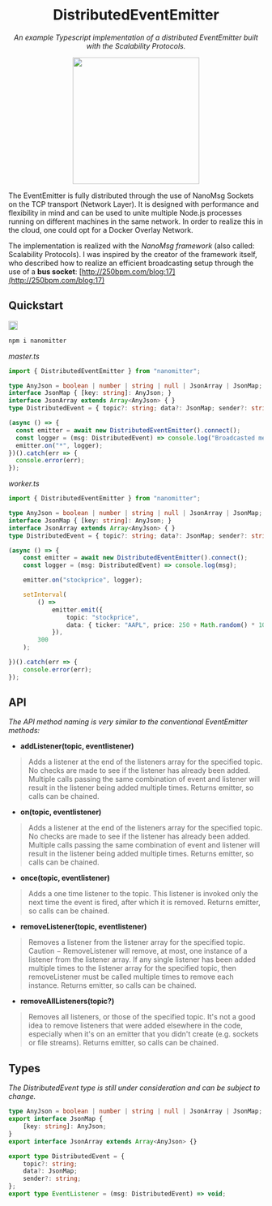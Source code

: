 
<div align="center">
<h1> DistributedEventEmitter </h1>

_An example Typescript implementation of a distributed EventEmitter built with the Scalability Protocols._

<img src="https://250bpm.wdfiles.com/local--files/blog:17/bus2.png" width="250">
</div>

The EventEmitter is fully distributed through the use of NanoMsg Sockets on the TCP transport (Network Layer).
It is designed with performance and flexibility in mind and can be used to unite multiple Node.js processes running on different machines in the same network.
In order to realize this in the cloud, one could opt for a Docker Overlay Network.

The implementation is realized with the _NanoMsg framework_ (also called: Scalability Protocols).
I was inspired by the creator of the framework itself, who described how to realize an efficient broadcasting setup through the use of a **bus socket**: [http://250bpm.com/blog:17](http://250bpm.com/blog:17)

## Quickstart

<a href="https://badge.fury.io/js/nanomitter"><img src="https://badge.fury.io/js/nanomitter.svg" alt="npm version" height="18"></a>

```sh
npm i nanomitter
```

_master.ts_
```ts
import { DistributedEventEmitter } from "nanomitter";

type AnyJson = boolean | number | string | null | JsonArray | JsonMap;
interface JsonMap { [key: string]: AnyJson; }
interface JsonArray extends Array<AnyJson> { }
type DistributedEvent = { topic?: string; data?: JsonMap; sender?: string; }

(async () => {
  const emitter = await new DistributedEventEmitter().connect();
  const logger = (msg: DistributedEvent) => console.log("Broadcasted message from: " + msg.sender);
  emitter.on("*", logger);
})().catch(err => {
  console.error(err);
});
```

_worker.ts_
```ts
import { DistributedEventEmitter } from "nanomitter";

type AnyJson = boolean | number | string | null | JsonArray | JsonMap;
interface JsonMap { [key: string]: AnyJson; }
interface JsonArray extends Array<AnyJson> { }
type DistributedEvent = { topic?: string; data?: JsonMap; sender?: string; }

(async () => {
	const emitter = await new DistributedEventEmitter().connect();
	const logger = (msg: DistributedEvent) => console.log(msg);

	emitter.on("stockprice", logger);

	setInterval(
		() =>
			emitter.emit({
				topic: "stockprice",
				data: { ticker: "AAPL", price: 250 + Math.random() * 10 }
			}),
		300
	);

})().catch(err => {
	console.error(err);
});
```

## API

_The API method naming is very similar to the conventional EventEmitter methods:_

- **addListener(topic, eventlistener)**

> Adds a listener at the end of the listeners array for the specified topic. No checks are made to see if the listener has already been added. Multiple calls passing the same combination of event and listener will result in the listener being added multiple times. Returns emitter, so calls can be chained.

- **on(topic, eventlistener)**

> Adds a listener at the end of the listeners array for the specified topic. No checks are made to see if the listener has already been added. Multiple calls passing the same combination of event and listener will result in the listener being added multiple times. Returns emitter, so calls can be chained.

- **once(topic, eventlistener)**

> Adds a one time listener to the topic. This listener is invoked only the next time the event is fired, after which it is removed. Returns emitter, so calls can be chained.

- **removeListener(topic, eventlistener)**

> Removes a listener from the listener array for the specified topic. Caution − RemoveListener will remove, at most, one instance of a listener from the listener array. If any single listener has been added multiple times to the listener array for the specified topic, then removeListener must be called multiple times to remove each instance. Returns emitter, so calls can be chained.

- **removeAllListeners(topic?)**

> Removes all listeners, or those of the specified topic. It's not a good idea to remove listeners that were added elsewhere in the code, especially when it's on an emitter that you didn't create (e.g. sockets or file streams). Returns emitter, so calls can be chained.

## Types

_The DistributedEvent type is still under consideration and can be subject to change._

```typescript
type AnyJson = boolean | number | string | null | JsonArray | JsonMap;
export interface JsonMap {
	[key: string]: AnyJson;
}
export interface JsonArray extends Array<AnyJson> {}

export type DistributedEvent = {
	topic?: string;
	data?: JsonMap;
	sender?: string;
};
export type EventListener = (msg: DistributedEvent) => void;
```

